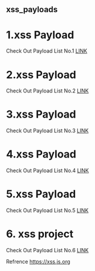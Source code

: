 ## xss_payloads

# 1.xss Payload 

Check Out Payload List No.1
[LINK](https://aacle.github.io/xss_payload/xss01_payload)

# 2.xss Payload 

Check Out Payload List No.2
[LINK](https://aacle.github.io/xss_payload/xss02_payload)

# 3.xss Payload 

Check Out Payload List No.3
[LINK](https://aacle.github.io/xss_payload/xss03_payload)

# 4.xss Payload 

Check Out Payload List No.4
[LINK](https://aacle.github.io/xss_payload/xss04_payload)

# 5.xss Payload 

Check Out Payload List No.5
[LINK](https://aacle.github.io/xss_payload/xss05_payload)

# 6. xss project

Check Out Payload List No.6
[LINK](https://aacle.github.io/xss_payload/xssProjects)


Refrence https://xss.js.org
